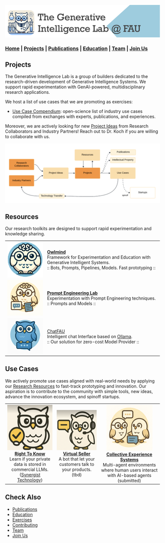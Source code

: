 ![GenI-Lab Banner](./images/genilab-banner.png)

### [Home](README.md) | [Projects](PROJECTS.md) | [Publications](KNOWLEDGE.md#publications) | [Education](KNOWLEDGE.md#education) | [Team](PEOPLE.md) |  [Join Us](JOIN.md)

## Projects

The Generative Intelligence Lab is a group of builders dedicated to the research-driven development of Generative Intelligence Systems. We support rapid experimentation with GenAI-powered, multidisciplinary research applications. 

We host a list of use cases that we are promoting as exercises:

* [Use Case Compendium](./EXERCISES.md): open-science list of industry use cases compiled from exchanges with experts, publications, and experiences.

Moreover, we are actively looking for new [Project Ideas](JOIN.md#project-ideas) from Research Collaborators and Industry Partners!  Reach out to Dr. Koch if you are willing to collaborate with us.


![GenI-Lab Activities](./images/genilab-activities.png)

## Resources

Our research toolkits are designed to support rapid experimentation and knowledge sharing. 


| | | 
| :-: | :- |  
| ![](./images/docs/owlmind-icon.png) | [**Owlmind**](https://github.com/genilab-fau/owlmind) <br/> Framework for Experimentation and Education with Generative Intelligent Systems. <br/> :: Bots, Prompts, Pipelines, Models. Fast prototyping ::|
| ![](./images/docs/prompt-icon.png)  | [**Prompt Engineering Lab**](https://github.com/genilab-fau/prompt-eng) <br/> Experimentation with Prompt Engineering techniques. <br/> :: Prompts and Models :: | 
| ![](./images/docs/chatfau-icon.png) | [ChatFAU](https://chat.hpc.fau.edu) <br/> Intelligent chat Interface based on [Ollama](http://ollama.com). <br/> :: Our solution for zero-cost Model Provider :: | 


## Use Cases

We actively promote use cases aligned with real-world needs by applying our [Research Resources](./PROJECTS.md#resources) to fast-track prototyping and innovation. Our aspiration is to contribute to the community with simple tools, new ideas, advance the innovation ecosystem,  and spinoff startups.

| | | |
| :-: | :-: | :-: | 
| ![](./images/docs/use-right-to-know.png) <br/> [**Right To Know**]() <br/> Learn if your private data is stored in commercial LLMs. <br/> ([Synergist Technology](https://synergist.technology)) | ![](./images/docs/use-virtual-seller.png) <br/> [**Virtual Seller**]() <br/> A bot that let your customers talk to your products. <br/> (tbd) |  ![](./images/docs/use-collective-experiences.png) <br/> [**Collective Experience Systems**]()<br/>Multi-agent environments where human users interact with AI-based agents <br/> (submitted) | 



## Check Also

* [Publications](KNOWLEDGE.md#publications)
* [Education](KNOWLEDGE.md#education)
* [Exercises](EXERCISES.md)
* [Contributing](CONTRIBUTE.md)
* [Team](PEOPLE.md)
* [Join Us](JOIN.md)